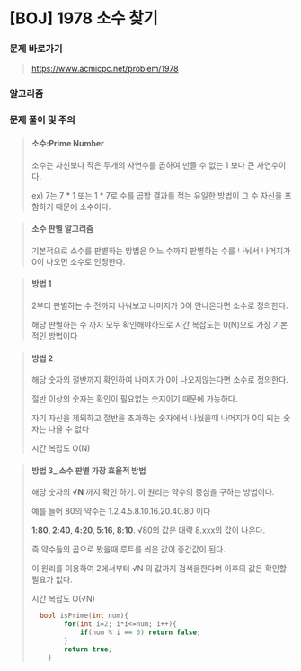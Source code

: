 # [BOJ]  1978 소수 찾기

### 문제 바로가기

>  https://www.acmicpc.net/problem/1978

### 알고리즘

> 

### 문제 풀이 및 주의

>#### 소수:Prime Number
>
>소수는 자신보다 작은 두개의 자연수를 곱하여 만들 수 없는 1 보다 큰 자연수이다.
>
>ex) 7는 7 * 1 또는 1 * 7로 수를 곱합 결과를 적는 유일한 방법이 그 수 자신을 포함하기 때문에 소수이다.

> #### 소수 판별 알고리즘
>
> 기본적으로 소수를 판별하는 방법은 어느 수까지 판별하는 수를 나눠서 나머지가 0이 나오면 소수로 인정한다.

> #### 방법 1
>
> 2부터 판별하는 수 전까지 나눠보고 나머지가 0이 안나온다면 소수로 정의한다.
>
> 해당 판별하는 수 까지 모두 확인해야하므로 시간 복잡도는 0(N)으로 가장 기본적인 방법이다

>#### 방법 2
>
>해당 숫자의 절반까지 확인하여 나머지가 0이 나오지않는다면 소수로 정의한다.
>
>절반 이상의 숫자는 확인이 필요없는 숫지이기 때문에 가능하다.
>
>자기 자신을 제외하고 절반을 초과하는 숫자에서 나눴을때 나머지가 0이 되는 숫자는 나올 수 없다
>
>시간 복잡도  O(N)

> #### 방법 3_ 소수 판별 가장 효율적 방법
>
> 해당 숫자의 **√N** 까지 확인 하기. 이 원리는 약수의 중심을 구하는 방법이다. 
>
> 예를 들어 80의 약수는 1.2.4.5.8.10.16.20.40.80 이다
>
> **1:80, 2:40, 4:20, 5:16, 8:10**. √80의 값은 대략 8.xxx의 값이 나온다. 
>
> 즉 약수들의 곱으로 봤을때 루트를 씌운 값이 중간값이 된다.
>
> 이 원리를 이용하여 2에서부터 √N 의 값까지 검색을한다며 이후의 값은 확인할 필요가 없다.
>
>  시간 복잡도  O(√N)
>
> ```c++
>   bool isPrime(int num){
>         for(int i=2; i*i<=num; i++){
>             if(num % i == 0) return false;
>         }
>         return true;
>     }
> ```
>
> 